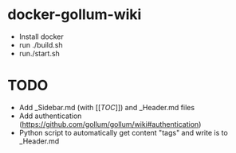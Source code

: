 # docker-gollum-wiki
- Install docker
- run ./build.sh
- run./start.sh

# TODO
- Add _Sidebar.md (with [[_TOC_]]) and _Header.md files
- Add authentication (https://github.com/gollum/gollum/wiki#authentication)
- Python script to automatically get content "tags" and write is to _Header.md


